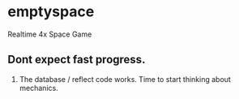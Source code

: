# emptyspace
Realtime 4x Space Game

## Dont expect fast progress.

1. The database / reflect code works. Time to start thinking about mechanics.

